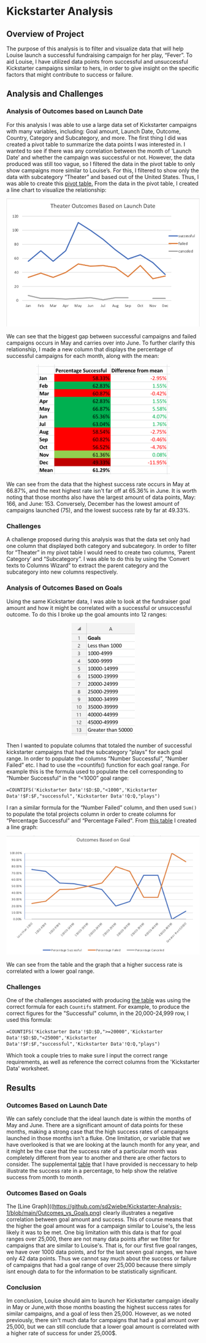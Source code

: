 # Kickstarter Analysis

## Overview of Project 
The purpose of this analysis is to filter and visualize data that will help Louise launch a successful fundraising campaign for her play, “Fever”. To aid Louise, I have utilized data points from successful and unsuccessful Kickstarter campaigns similar to hers, in order to give insight on the specific factors that might contribute to success or failure. 

## Analysis and Challenges

### Analysis of Outcomes based on Launch Date
For this analysis I was able to use a large data set of Kickstarter campaigns with many variables, including: Goal amount, Launch Date, Outcome, Country, Category and Subcategory, and more. The first thing I did was created a pivot table to summarize the data points I was interested in. I wanted to see if there was any correlation between the month of ‘Launch Date’ and whether the campaign was successful or not. However, the data produced was still too vague, so I filtered the data in the pivot table to only show campaigns more similar to Louise’s. For this, I filtered to show only the data with subcategory “Theater” and based out of the United States. Thus, I was able to create this [pivot table.](https://github.com/sd2wiebe/Kickstarter-Analysis-1/blob/main/Pivot%20Table.png)
From the data in the pivot table, I created a line chart to visualize the relationship: 

<p align="center"

![alttext](https://github.com/sd2wiebe/Kickstarter-Analysis-1/blob/main/Theater_Outcomes_vs_Launch.png)

</p>
We can see that the biggest gap between successful campaigns and failed campaigns occurs in May and carries over into June. To further clarify this relationship, I made a new column that displays the percentage of successful campaigns for each month, along with the mean:

<p align="center"

![alttext](https://github.com/sd2wiebe/Kickstarter-Analysis-1/blob/main/Launch%20Success%20percentages.png)

</p>
We can see from the data that the highest success rate occurs in May at 66.87%, and the next highest rate isn't far off at 65.36% in June. It is worth noting that those months also have the largest amount of data points, May: 166, and June: 153. Conversely, December has the lowest amount of campaigns launched (75), and the lowest success rate by far at 49.33%. 

### Challenges

A challenge proposed during this analysis was that the data set only had one column that displayed both category and subcategory. In order to filter for “Theater” in my pivot table I would need to create two columns, ‘Parent Category’ and “Subcategory”. I was able to do this by using the ‘Convert texts to Columns Wizard” to extract the parent category and the subcategory into new columns respectively. 

### Analysis of Outcomes Based on Goals

Using the same Kickstarter data, I was able to look at the fundraiser goal amount and how it might be correlated with a successful or unsuccessful outcome. To do this I broke up the goal amounts into 12 ranges:
<p align="center"

![alttext](https://github.com/sd2wiebe/Kickstarter-Analysis-1/blob/main/Goal%20Range.png)
</p>

Then I wanted to populate columns that totaled the number of successful kickstarter campaigns that had the subcategory “plays” for each goal range. In order to populate the columns “Number Successful”, “Number Failed” etc. I had to use the =countifs() function for each goal range. For example this is the formula used to populate the cell corresponding to “Number Successful” in the “<1000” goal range:
```
=COUNTIFS('Kickstarter Data'!$D:$D,"<1000",'Kickstarter Data'!$F:$F,"successful",'Kickstarter Data'!Q:Q,"plays")
```
I ran a similar formula for the “Number Failed” column, and then used ```Sum()``` to populate the total projects column in order to create columns for “Percentage Successful” and “Percentage Failed". From [this table](https://github.com/sd2wiebe/Kickstarter-Analysis-1/blob/74c29544121803e92397e11537b05c90b874be35/Goals%20Table.png) I created a line graph:
<p align="center"

![alttext](https://github.com/sd2wiebe/Kickstarter-Analysis-1/blob/main/Outcomes_vs_Goals.png)
</p>

We can see from the table and the graph that a higher success rate is correlated with a lower goal range.
### Challenges
One of the challenges associated with producing [the table]() was using the correct formula for each ```Countifs``` statment.
For example, to produce the correct figures for the "Successful" column, in the 20,000-24,999 row, I used this formula:
```
=COUNTIFS('Kickstarter Data'!$D:$D,">=20000",'Kickstarter Data'!$D:$D,"<25000",'Kickstarter Data'!$F:$F,"successful",'Kickstarter Data'!Q:Q,"plays")
```
Which took a couple tries to make sure I input the correct range requirements, as well as reference the correct columns from the 'Kickstarter Data' worksheet.

## Results

### Outcomes Based on Launch Date

We can safely conclude that the ideal launch date is within the months of May and June. There are a significant amount of data points for these months, making a strong case that the high success rates of campaigns launched in those months isn't a fluke. One limitation, or variable that we have overlooked is that we are looking at the launch month for any year, and it might be the case that the success rate of a particular month was completely different from year to another and there are other factors to consider. The supplemental [table](https://github.com/sd2wiebe/Kickstarter-Analysis-1/blob/main/Launch%20Success%20percentages.png) that I have provided is neccessary to help illustrate the success rate in a percentage, to help show the relative success from month to month.

### Outcomes Based on Goals

The [Line Graph]((https://github.com/sd2wiebe/Kickstarter-Analysis-1/blob/main/Outcomes_vs_Goals.png) clearly illustrates a negative correlation between goal amount and success. This of course means that the higher the goal amount was for a campaign similar to Louise's, the less likely it was to be met. One big limitation with this data is that for goal ranges over 25,000, there are not many data points after we filter for campaigns that are similar to Louise's. That is, for our first five goal ranges, we have over 1000 data points, and for the last seven goal ranges, we have only 42 data points. Thus we cannot say much about the success or failure of campaigns that had a goal range of over 25,000 because there simply isnt enough data to for the information to be statistically significant.

### Conclusion

Im conclusion, Louise should aim to launch her Kickstarter campaign ideally in May or June,with those months boasting the highest success rates for similar campaigns,  and a goal of less then 25,000. However, as we noted previously, there sin't much data for campaigns that had a goal amount over 25,000, but we can still conclude that a lower goal amount is correlated with a higher rate of success for under 25,000$.







